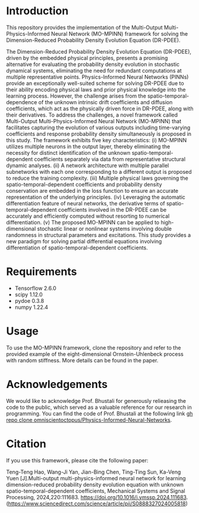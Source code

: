 # Introduction
This repository provides the implementation of the Multi-Output Multi-Physics-Informed Neural Network (MO-MPINN) framework for solving the Dimension-Reduced Probability Density Evolution Equation (DR-PDEE). 

The Dimension-Reduced Probability Density Evolution Equation (DR-PDEE), driven by the embedded physical principles, presents a promising alternative for evaluating the probability density evolution in stochastic dynamical systems, eliminating the need for redundant computations at multiple representative points. Physics-Informed Neural Networks (PINNs) provide an exceptionally well-suited scheme for solving DR-PDEE due to their ability encoding physical laws and prior physical knowledge into the learning process. However, the challenge arises from the spatio-temporal-dependence of the unknown intrinsic drift coefficients and diffusion coefficients, which act as the physically driven force in DR-PDEE, along with their derivatives. To address the challenges, a novel framework called Multi-Output Multi-Physics-Informed Neural Network (MO-MPINN) that facilitates capturing the evolution of various outputs including time-varying coefficients and response probability density simultaneously is proposed in this study. The framework exhibits five key characteristics: (i) MO-MPINN utilizes multiple neurons in the output layer, thereby eliminating the necessity for distinct identification of the unknown spatio-temporal-dependent coefficients separately via data from representative structural dynamic analyses. (ii) A network architecture with multiple parallel subnetworks with each one corresponding to a different output is proposed to reduce the training complexity. (iii) Multiple physical laws governing the spatio-temporal-dependent coefficients and probability density conservation are embedded in the loss function to ensure an accurate representation of the underlying principles. (iv) Leveraging the automatic differentiation feature of neural networks, the derivative terms of spatio-temporal-dependent coefficients involved in the DR-PDEE can be accurately and efficiently computed without resorting to numerical differentiation. (v) The proposed MO-MPINN can be applied to high-dimensional stochastic linear or nonlinear systems involving double randomness in structural parameters and excitations.  This study provides a new paradigm for solving partial differential equations involving differentiation of spatio-temporal-dependent coefficients. 

# Requirements
- Tensorflow 2.6.0
- scipy 1.12.0
- pydoe 0.3.8
- numpy 1.22.4

# Usage
To use the MO-MPINN framework, clone the repository and refer to the provided example of the eight-dimensional Ornstein-Uhlenbeck process with random stiffness. More details can be found in the paper.

# Acknowledgements
We would like to acknowledge Prof. Bhustali for generously relieasing the code to the public, which served as a valuable reference for our research in programming. You can find the code of Prof. Bhustali at the following link [gh repo clone omniscientoctopus/Physics-Informed-Neural-Networks](https://github.com/omniscientoctopus/Physics-Informed-Neural-Networks.git).

# Citation
If you use this framework, please cite the following paper:

Teng-Teng Hao, Wang-Ji Yan, Jian-Bing Chen, Ting-Ting Sun, Ka-Veng Yuen [J].Multi-output multi-physics-informed neural network for learning dimension-reduced probability density evolution equation with unknown spatio-temporal-dependent coefficients,
Mechanical Systems and Signal Processing, 2024,220:111683.
https://doi.org/10.1016/j.ymssp.2024.111683.
(https://www.sciencedirect.com/science/article/pii/S0888327024005818)
